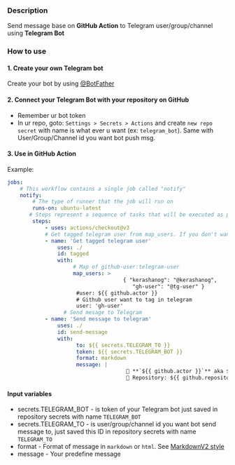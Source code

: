 ### Description

Send message base on **GitHub Action** to Telegram user/group/channel using **Telegram Bot**


### How to use

#### 1. Create your own Telegram bot
Create your bot by using [@BotFather](https://telegram.me/BotFather)
#### 2. Connect your Telegram Bot with your repository on GitHub
* Remember ur bot token
* In ur repo, goto: `Settings > Secrets > Actions` and create `new repo secret` with name is what ever u want (ex: `telegram_bot`). Same with User/Group/Channel id you want bot push msg.
#### 3. Use in GitHub Action
Example:
```yml
jobs: 
    # This workflow contains a single job called "notify" 
    notify: 
        # The type of runner that the job will run on 
        runs-on: ubuntu-latest 
       # Steps represent a sequence of tasks that will be executed as part of the job 
        steps: 
            - uses: actions/checkout@v3 
            # Get tagged telegram user from map_users. If you don't want it, mark comments all of this block
            - name: 'Get tagged telegram user' 
                uses: ./
                id: tagged 
                with: 
                     # Map of github-user:telegram-user 
                     map_users: > 
                                     { "kerashanog": "@kerashanog", 
                                        "gh-user": "@tg-user" } 
                      #user: ${{ github.actor }} 
                      # Github user want to tag in telegram 
                      user: 'gh-user' 
                  # Send mesage to Telegram 
            - name: 'Send message to telegram' 
                uses: ./ 
                id: send-message 
                with: 
                      to: ${{ secrets.TELEGRAM_TO }} 
                      token: ${{ secrets.TELEGRAM_BOT }} 
                      format: markdown 
                      message: | 
                                      🎉 **`${{ github.actor }}`** aka ${{ steps.tagged.outputs.reviewer }} send message from 🎉
                                      🍻 Repository: ${{ github.repository }}      
```
#### Input variables 
* secrets.TELEGRAM_BOT - is token of your Telegram bot just saved in repository secrets with name `TELEGRAM_BOT`
* secrets.TELEGRAM_TO - is user/group/channel id you want bot send message to, just saved this ID in repository secrets with name `TELEGRAM_TO`
* format - Format of message in `markdown` or `html`. See [MarkdownV2 style](https://core.telegram.org/bots/api#markdownv2-style) 
* message - Your predefine message
